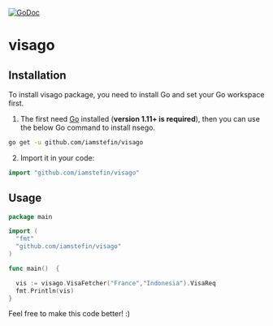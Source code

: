 [![GoDoc](https://godoc.org/github.com/IamStefin/nsego?status.svg)](https://godoc.org/github.com/IamStefin/visago)

# visago

## Installation

To install visago package, you need to install Go and set your Go workspace first.

1. The first need [Go](https://golang.org/) installed (**version 1.11+ is required**), then you can use the below Go command to install nsego.

```sh
go get -u github.com/iamstefin/visago
```

2. Import it in your code:

```go
import "github.com/iamstefin/visago"
```

## Usage

```go
package main

import (
  "fmt"
  "github.com/iamstefin/visago"
)

func main()  {

  vis := visago.VisaFetcher("France","Indonesia").VisaReq
  fmt.Println(vis)
}
```
Feel free to make this code better! :)
